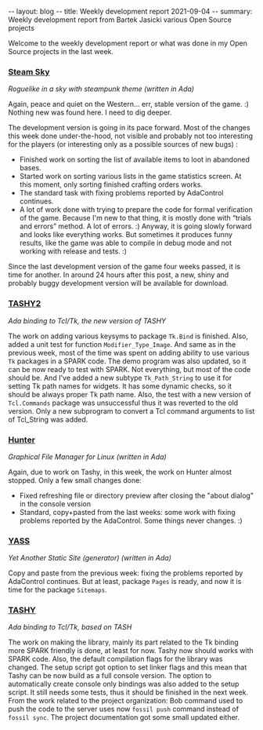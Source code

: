 -- layout: blog
-- title: Weekly development report 2021-09-04
-- summary: Weekly development report from Bartek Jasicki various Open Source projects

Welcome to the weekly development report or what was done in my Open Source
projects in the last week.

### [Steam Sky](https://www.laeran.pl/repositories/steamsky)

*Roguelike in a sky with steampunk theme (written in Ada)*

Again, peace and quiet on the Western… err, stable version of the game. :)
Nothing new was found here. I need to dig deeper.

The development version is going in its pace forward. Most of the changes this
week done under-the-hood, not visible and probably not too interesting for the
players (or interesting only as a possible sources of new bugs) :

* Finished work on sorting the list of available items to loot in abandoned
  bases.
* Started work on sorting various lists in the game statistics screen. At this
  moment, only sorting finished crafting orders works.
* The standard task with fixing problems reported by AdaControl continues.
* A lot of work done with trying to prepare the code for formal verification
  of the game. Because I'm new to that thing, it is mostly done with “trials
  and errors” method. A lot of errors. :) Anyway, it is going slowly forward
  and looks like everything works. But sometimes it produces funny results,
  like the game was able to compile in debug mode and not working with release
  and tests. :)

Since the last development version of the game four weeks passed, it is time
for another. In around 24 hours after this post, a new, shiny and probably
buggy development version will be available for download.

### [TASHY2](https://www.laeran.pl/repositories/tashy2)

*Ada binding to Tcl/Tk, the new version of TASHY*

The work on adding various keysyms to package `Tk.Bind` is finished. Also,
added a unit test for function `Modifier_Type_Image`. And same as in the
previous week, most of the time was spent on adding ability to use various `Tk`
packages in a SPARK code. The demo program was also updated, so it can be now
ready to test with SPARK. Not everything, but most of the code should be. And
I've added a new subtype `Tk_Path_String` to use it for setting Tk path names
for widgets. It has some dynamic checks, so it should be always proper Tk path
name. Also, the test with a new version of `Tcl.Commands` package was
unsuccessful thus it was reverted to the old version. Only a new subprogram to
convert a Tcl command arguments to list of Tcl_String was added.

### [Hunter](https://www.laeran.pl/repositories/hunter)

*Graphical File Manager for Linux (written in Ada)*

Again, due to work on Tashy, in this week, the work on Hunter almost stopped.
Only a few small changes done:

* Fixed refreshing file or directory preview after closing the "about dialog" in
  the console version
* Standard, copy+pasted from the last weeks: some work with fixing problems
  reported by the AdaControl. Some things never changes. :)

### [YASS](https://www.laeran.pl/repositories/yass)

*Yet Another Static Site (generator) (written in Ada)*

Copy and paste from the previous week: fixing the problems reported by
AdaControl continues. But at least, package `Pages` is ready, and now it is time
for the package `Sitemaps`.

### [TASHY](https://www.laeran.pl/repositories/tashy)

*Ada binding to Tcl/Tk, based on TASH*

The work on making the library, mainly its part related to the Tk binding more
SPARK friendly is done, at least for now. Tashy now should works with SPARK
code. Also, the default compilation flags for the library was changed. The
setup script got option to set linker flags and this mean that Tashy can be now
build as a full console version. The option to automatically create console
only bindings was also added to the setup script. It still needs some tests,
thus it should be finished in the next week. From the work related to the
project organization: Bob command used to push the code to the server uses now
`fossil push` command instead of `fossil sync`. The project documentation got
some small updated either.
